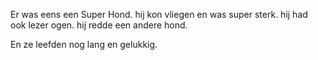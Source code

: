 Er was eens een Super Hond. hij kon vliegen en was super sterk. hij had ook lezer ogen. hij redde een andere hond.

En ze leefden nog lang en gelukkig.
